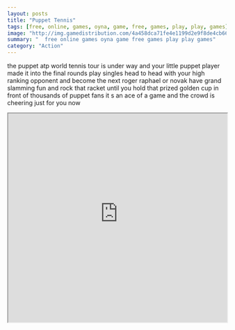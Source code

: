 ```yaml
---
layout: posts
title: "Puppet Tennis"
tags: [free, online, games, oyna, game, free, games, play, play, games]
image: "http://img.gamedistribution.com/4a458dca71fe4e1199d2e9f8de4cb66f.jpg"
summary: "  free online games oyna game free games play play games"
category: "Action"
---
```


the puppet atp world tennis tour is under way and your little puppet player made it into the final rounds play singles head to head with your high ranking opponent and become the next roger raphael or novak have grand slamming fun and rock that racket until you hold that prized golden cup in front of thousands of puppet fans it s an ace of a game and the crowd is cheering just for you now

<iframe width="100%" height="480px;" src="http://flash.gamedistribution.com?game=4a458dca71fe4e1199d2e9f8de4cb66f"></iframe>